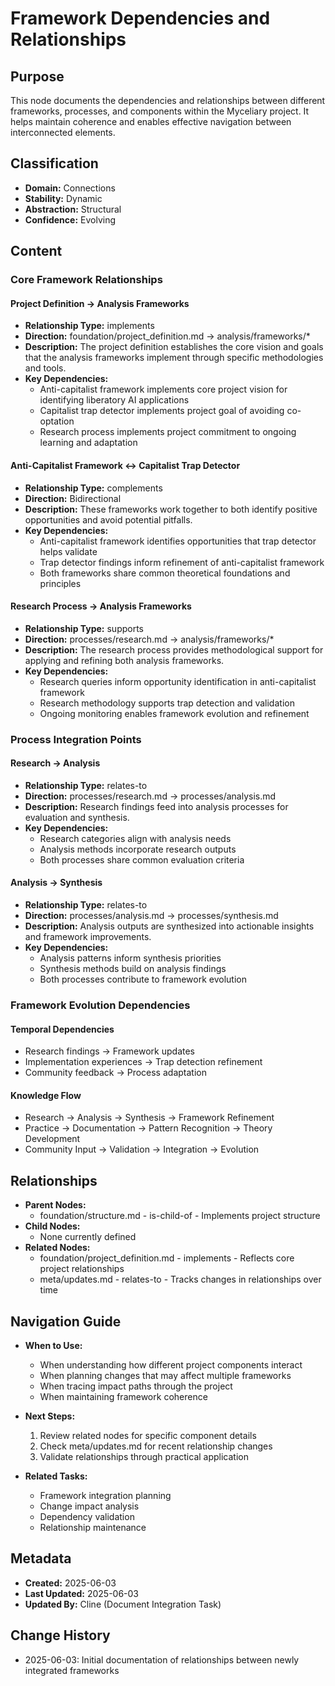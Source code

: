 # Framework Dependencies and Relationships

## Purpose
This node documents the dependencies and relationships between different frameworks, processes, and components within the Myceliary project. It helps maintain coherence and enables effective navigation between interconnected elements.

## Classification
- **Domain:** Connections
- **Stability:** Dynamic
- **Abstraction:** Structural
- **Confidence:** Evolving

## Content

### Core Framework Relationships

#### Project Definition → Analysis Frameworks
- **Relationship Type:** implements
- **Direction:** foundation/project_definition.md → analysis/frameworks/*
- **Description:** The project definition establishes the core vision and goals that the analysis frameworks implement through specific methodologies and tools.
- **Key Dependencies:**
  - Anti-capitalist framework implements core project vision for identifying liberatory AI applications
  - Capitalist trap detector implements project goal of avoiding co-optation
  - Research process implements project commitment to ongoing learning and adaptation

#### Anti-Capitalist Framework ↔ Capitalist Trap Detector
- **Relationship Type:** complements
- **Direction:** Bidirectional
- **Description:** These frameworks work together to both identify positive opportunities and avoid potential pitfalls.
- **Key Dependencies:**
  - Anti-capitalist framework identifies opportunities that trap detector helps validate
  - Trap detector findings inform refinement of anti-capitalist framework
  - Both frameworks share common theoretical foundations and principles

#### Research Process → Analysis Frameworks
- **Relationship Type:** supports
- **Direction:** processes/research.md → analysis/frameworks/*
- **Description:** The research process provides methodological support for applying and refining both analysis frameworks.
- **Key Dependencies:**
  - Research queries inform opportunity identification in anti-capitalist framework
  - Research methodology supports trap detection and validation
  - Ongoing monitoring enables framework evolution and refinement

### Process Integration Points

#### Research → Analysis
- **Relationship Type:** relates-to
- **Direction:** processes/research.md → processes/analysis.md
- **Description:** Research findings feed into analysis processes for evaluation and synthesis.
- **Key Dependencies:**
  - Research categories align with analysis needs
  - Analysis methods incorporate research outputs
  - Both processes share common evaluation criteria

#### Analysis → Synthesis
- **Relationship Type:** relates-to
- **Direction:** processes/analysis.md → processes/synthesis.md
- **Description:** Analysis outputs are synthesized into actionable insights and framework improvements.
- **Key Dependencies:**
  - Analysis patterns inform synthesis priorities
  - Synthesis methods build on analysis findings
  - Both processes contribute to framework evolution

### Framework Evolution Dependencies

#### Temporal Dependencies
- Research findings → Framework updates
- Implementation experiences → Trap detection refinement
- Community feedback → Process adaptation

#### Knowledge Flow
- Research → Analysis → Synthesis → Framework Refinement
- Practice → Documentation → Pattern Recognition → Theory Development
- Community Input → Validation → Integration → Evolution

## Relationships
- **Parent Nodes:**
  - foundation/structure.md - is-child-of - Implements project structure
- **Child Nodes:**
  - None currently defined
- **Related Nodes:**
  - foundation/project_definition.md - implements - Reflects core project relationships
  - meta/updates.md - relates-to - Tracks changes in relationships over time

## Navigation Guide
- **When to Use:**
  - When understanding how different project components interact
  - When planning changes that may affect multiple frameworks
  - When tracing impact paths through the project
  - When maintaining framework coherence

- **Next Steps:**
  1. Review related nodes for specific component details
  2. Check meta/updates.md for recent relationship changes
  3. Validate relationships through practical application

- **Related Tasks:**
  - Framework integration planning
  - Change impact analysis
  - Dependency validation
  - Relationship maintenance

## Metadata
- **Created:** 2025-06-03
- **Last Updated:** 2025-06-03
- **Updated By:** Cline (Document Integration Task)

## Change History
- 2025-06-03: Initial documentation of relationships between newly integrated frameworks
